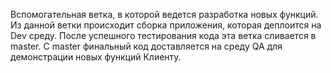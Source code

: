 Вспомогательная ветка, в которой ведется разработка новых функций. Из данной ветки происходит сборка приложения, которая деплоится на Dev среду. После успешного тестирования кода эта ветка сливается в master. С master финальный код доставляется на среду QA для демонстрации новых функций Клиенту.
